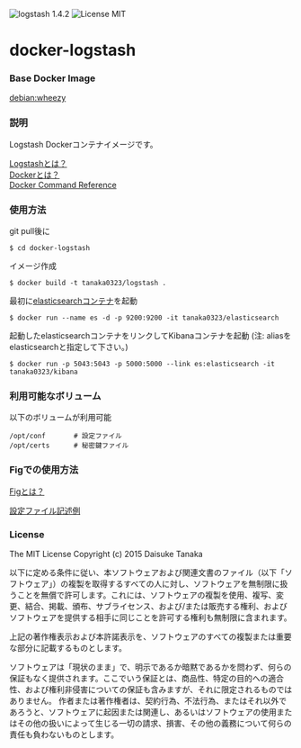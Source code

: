 ![logstash 1.4.2](https://img.shields.io/badge/logstash-1.4.2-brightgreen.svg) ![License MIT](https://img.shields.io/badge/license-MIT-blue.svg)

# docker-logstash

### Base Docker Image

[debian:wheezy](https://registry.hub.docker.com/_/debian/)

### 説明

Logstash Dockerコンテナイメージです。

[Logstashとは？](https://www.elastic.co/products/logstash)  
[Dockerとは？](https://docs.docker.com/)  
[Docker Command Reference](https://docs.docker.com/reference/commandline/cli/)

### 使用方法

git pull後に

    $ cd docker-logstash

イメージ作成

    $ docker build -t tanaka0323/logstash .

最初に[elasticsearchコンテナ](https://bitbucket.org/tanaka0323/docker-elasticsearch)を起動

    $ docker run --name es -d -p 9200:9200 -it tanaka0323/elasticsearch

起動したelasticsearchコンテナをリンクしてKibanaコンテナを起動
(注: aliasをelasticsearchと指定して下さい。)  

    $ docker run -p 5043:5043 -p 5000:5000 --link es:elasticsearch -it tanaka0323/kibana

### 利用可能なボリューム

以下のボリュームが利用可能

    /opt/conf       # 設定ファイル
    /opt/certs      # 秘密鍵ファイル

### Figでの使用方法

[Figとは？](http://www.fig.sh/ "Fidとは？")  

[設定ファイル記述例](https://bitbucket.org/tanaka0323/fig-examples "設定ファイル記述例")

### License

The MIT License
Copyright (c) 2015 Daisuke Tanaka

以下に定める条件に従い、本ソフトウェアおよび関連文書のファイル（以下「ソフトウェア」）の複製を取得するすべての人に対し、ソフトウェアを無制限に扱うことを無償で許可します。これには、ソフトウェアの複製を使用、複写、変更、結合、掲載、頒布、サブライセンス、および/または販売する権利、およびソフトウェアを提供する相手に同じことを許可する権利も無制限に含まれます。

上記の著作権表示および本許諾表示を、ソフトウェアのすべての複製または重要な部分に記載するものとします。

ソフトウェアは「現状のまま」で、明示であるか暗黙であるかを問わず、何らの保証もなく提供されます。ここでいう保証とは、商品性、特定の目的への適合性、および権利非侵害についての保証も含みますが、それに限定されるものではありません。 作者または著作権者は、契約行為、不法行為、またはそれ以外であろうと、ソフトウェアに起因または関連し、あるいはソフトウェアの使用またはその他の扱いによって生じる一切の請求、損害、その他の義務について何らの責任も負わないものとします。